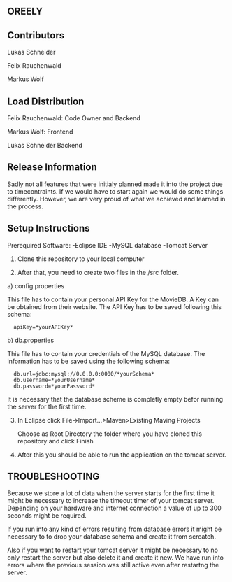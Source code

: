 ## OREELY

## Contributors
Lukas Schneider

Felix Rauchenwald

Markus Wolf


## Load Distribution
Felix Rauchenwald: Code Owner and Backend

Markus Wolf: Frontend

Lukas Schneider Backend


## Release Information
Sadly not all features that were initialy planned made it into the project due to timecontraints. If we would have to start again we would do some things differently. However, we are very proud of what we achieved and learned in the process.

## Setup Instructions
Prerequired Software:
-Eclipse IDE
-MySQL database
-Tomcat Server

1) Clone this repository to your local computer

2) After that, you need to create two files in the /src folder.

  a) config.properties
  
  This file has to contain your personal API Key for the MovieDB. A Key can be obtained from their website.
  The API Key has to be saved following this schema: 
      
      apiKey=*yourAPIKey*
      
  b) db.properties
  
  This file has to contain your credentials of the MySQL database. 
  The information has to be saved using the following schema:
      
      db.url=jdbc:mysql://0.0.0.0:0000/*yourSchema*
      db.username=*yourUsername*
      db.password=*yourPassword*
      
  It is necessary that the database scheme is completly empty befor running the server for the first time.
      
3) In Eclipse click File->Import...>Maven>Existing Maving Projects

      Choose as Root Directory the folder where you have cloned this repository and click Finish
           
4) After this you should be able to run the application on the tomcat server.

## TROUBLESHOOTING

Because we store a lot of data when the server starts for the first time it might be necessary to increase the timeout timer of your tomcat server. Depending on your hardware and internet connection a value of up to 300 seconds might be required.

If you run into any kind of errors resulting from database errors it might be necessary to to drop your database schema and create it from screatch.

Also if you want to restart your tomcat server it might be necessary to no only restart the server but also delete it and create it new. We have run into errors where the previous session was still active even after restartng the server.
